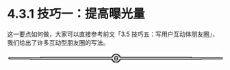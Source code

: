 # 4.3.1 技巧一：提高曝光量

这一要点如何做，大家可以直接参考前文「3.5 技巧五：写用户互动体朋友圈」，我们给出了许多互动型朋友圈的写法。

![](img/2353e49c541c9280d72f015ad0b89ff5.png)